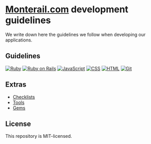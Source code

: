 # [Monterail.com](http://monterail.com) development guidelines

We write down here the guidelines we follow when developing our applications.

## Guidelines

[![Ruby](https//raw.github.com/monterail/guidelines/master/images/ruby.png)](https//raw.github.com/monterail/guidelines/blob/master/ruby.md) [![Ruby on Rails](https//raw.github.com/monterail/guidelines/master/images/rails.png)](https://github.com/monterail/guidelines/blob/master/rails.md) [![JavaScript](https//raw.github.com/monterail/guidelines/master/images/javascript.png)](https://github.com/monterail/guidelines/blob/master/javascript.md) [![CSS](https//raw.github.com/monterail/guidelines/master/images/css.png)](https://github.com/monterail/guidelines/blob/master/stylesheets.md) [![HTML](https//raw.github.com/monterail/guidelines/master/images/html.png)](https://github.com/monterail/guidelines/blob/master/html.md) [![Git](https//raw.github.com/monterail/guidelines/master/images/git.png)](https://github.com/monterail/guidelines/blob/master/git.md)

## Extras

* [Checklists](https://github.com/monterail/guidelines/blob/master/checklist.md)
* [Tools](https://github.com/monterail/guidelines/blob/master/tools.md)
* [Gems](https://github.com/monterail/guidelines/blob/master/gems.md)

## License

This repository is MIT-licensed.
